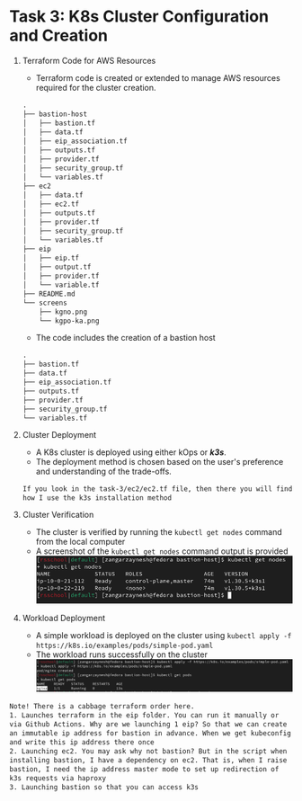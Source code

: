 # Task 3: K8s Cluster Configuration and Creation

1. Terraform Code for AWS Resources
    - Terraform code is created or extended to manage AWS resources required for the cluster creation.
    ```
    .
    ├── bastion-host
    │   ├── bastion.tf
    │   ├── data.tf
    │   ├── eip_association.tf
    │   ├── outputs.tf
    │   ├── provider.tf
    │   ├── security_group.tf
    │   └── variables.tf
    ├── ec2
    │   ├── data.tf
    │   ├── ec2.tf
    │   ├── outputs.tf
    │   ├── provider.tf
    │   ├── security_group.tf
    │   └── variables.tf
    ├── eip
    │   ├── eip.tf
    │   ├── output.tf
    │   ├── provider.tf
    │   └── variable.tf
    ├── README.md
    └── screens
        ├── kgno.png
        └── kgpo-ka.png
    ```
    - The code includes the creation of a bastion host
    ```
    .
    ├── bastion.tf
    ├── data.tf
    ├── eip_association.tf
    ├── outputs.tf
    ├── provider.tf
    ├── security_group.tf
    └── variables.tf
    ```

2. Cluster Deployment
    - A K8s cluster is deployed using either kOps or ***k3s***.
    - The deployment method is chosen based on the user's preference and understanding of the trade-offs.
    ```
    If you look in the task-3/ec2/ec2.tf file, then there you will find how I use the k3s installation method
    ```

3. Cluster Verification
    - The cluster is verified by running the `kubectl get nodes` command from the local computer
    - A screenshot of the `kubectl get nodes` command output is provided
        ![Resource map](./screens/kgno.png)

4. Workload Deployment
    - A simple workload is deployed on the cluster using `kubectl apply -f https://k8s.io/examples/pods/simple-pod.yaml`
    - The workload runs successfully on the cluster
      ![Resource map](./screens/kgpo-ka.png)


```
Note! There is a cabbage terraform order here.
1. Launches terraform in the eip folder. You can run it manually or via Github Actions. Why are we launching 1 eip? So that we can create an immutable ip address for bastion in advance. When we get kubeconfig and write this ip address there once
2. Launching ec2. You may ask why not bastion? But in the script when installing bastion, I have a dependency on ec2. That is, when I raise bastion, I need the ip address master mode to set up redirection of k3s requests via haproxy
3. Launching bastion so that you can access k3s
```